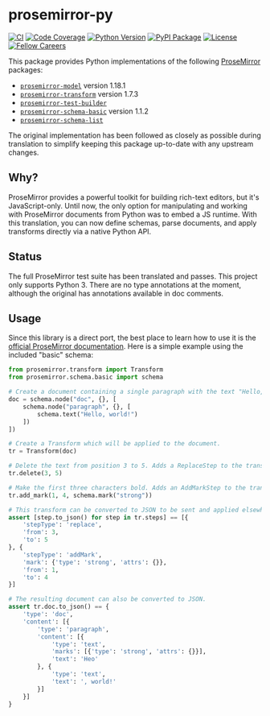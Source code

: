 # prosemirror-py

[![CI](https://github.com/fellowapp/prosemirror-py/actions/workflows/test.yml/badge.svg)](https://github.com/fellowapp/prosemirror-py/actions/workflows/test.yml)
[![Code Coverage](https://codecov.io/gh/fellowapp/prosemirror-py/branch/master/graph/badge.svg?style=flat)](https://codecov.io/gh/fellowapp/prosemirror-py)
[![Python Version](https://img.shields.io/pypi/pyversions/prosemirror.svg?style=flat)](https://pypi.org/project/prosemirror/)
[![PyPI Package](https://img.shields.io/pypi/v/prosemirror.svg?style=flat)](https://pypi.org/project/prosemirror/)
[![License](https://img.shields.io/pypi/l/prosemirror.svg?style=flat)](https://github.com/fellowapp/prosemirror-py/blob/master/LICENSE.md)
[![Fellow Careers](https://img.shields.io/badge/fellow.app-hiring-576cf7.svg?style=flat)](https://fellow.app/careers/)

This package provides Python implementations of the following
[ProseMirror](https://prosemirror.net/) packages:

- [`prosemirror-model`](https://github.com/ProseMirror/prosemirror-model) version 1.18.1
- [`prosemirror-transform`](https://github.com/ProseMirror/prosemirror-transform) version 1.7.3
- [`prosemirror-test-builder`](https://github.com/ProseMirror/prosemirror-test-builder)
- [`prosemirror-schema-basic`](https://github.com/ProseMirror/prosemirror-schema-basic) version 1.1.2
- [`prosemirror-schema-list`](https://github.com/ProseMirror/prosemirror-schema-list)

The original implementation has been followed as closely as possible during
translation to simplify keeping this package up-to-date with any upstream
changes.

## Why?

ProseMirror provides a powerful toolkit for building rich-text editors, but it's
JavaScript-only. Until now, the only option for manipulating and working with
ProseMirror documents from Python was to embed a JS runtime. With this
translation, you can now define schemas, parse documents, and apply transforms
directly via a native Python API.

## Status

The full ProseMirror test suite has been translated and passes. This project
only supports Python 3. There are no type annotations at the moment, although
the original has annotations available in doc comments.

## Usage

Since this library is a direct port, the best place to learn how to use it is
the [official ProseMirror documentation](https://prosemirror.net/docs/guide/).
Here is a simple example using the included "basic" schema:

```python
from prosemirror.transform import Transform
from prosemirror.schema.basic import schema

# Create a document containing a single paragraph with the text "Hello, world!"
doc = schema.node("doc", {}, [
    schema.node("paragraph", {}, [
        schema.text("Hello, world!")
    ])
])

# Create a Transform which will be applied to the document.
tr = Transform(doc)

# Delete the text from position 3 to 5. Adds a ReplaceStep to the transform.
tr.delete(3, 5)

# Make the first three characters bold. Adds an AddMarkStep to the transform.
tr.add_mark(1, 4, schema.mark("strong"))

# This transform can be converted to JSON to be sent and applied elsewhere.
assert [step.to_json() for step in tr.steps] == [{
    'stepType': 'replace',
    'from': 3,
    'to': 5
}, {
    'stepType': 'addMark',
    'mark': {'type': 'strong', 'attrs': {}},
    'from': 1,
    'to': 4
}]

# The resulting document can also be converted to JSON.
assert tr.doc.to_json() == {
    'type': 'doc',
    'content': [{
        'type': 'paragraph',
        'content': [{
            'type': 'text',
            'marks': [{'type': 'strong', 'attrs': {}}],
            'text': 'Heo'
        }, {
            'type': 'text',
            'text': ', world!'
        }]
    }]
}
```
